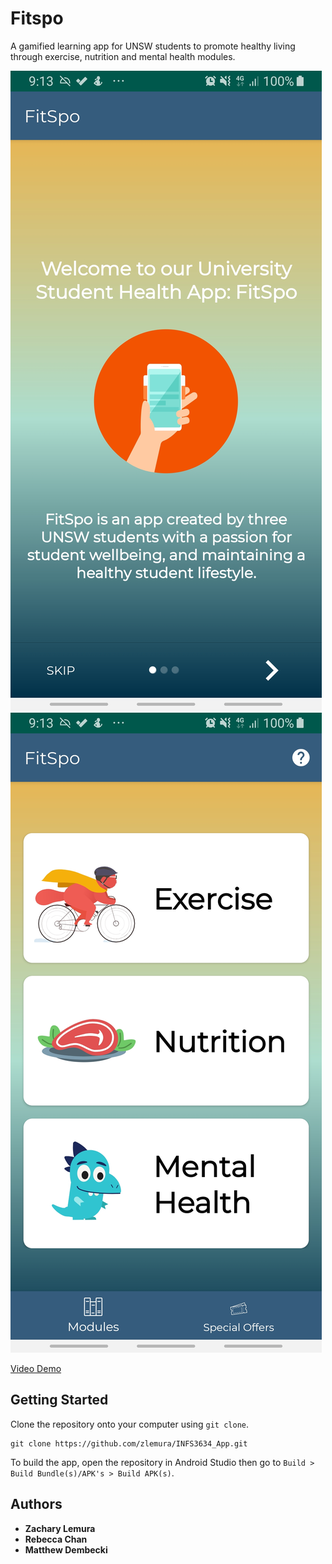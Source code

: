# Fitspo

A gamified learning app for UNSW students to promote healthy living through exercise, nutrition and mental health modules.

<img src="https://github.com/zlemura/INFS3634_App/blob/master/demo/Intro.jpg"><img src="https://github.com/zlemura/INFS3634_App/blob/master/demo/Menu.jpg">

[Video Demo](https://github.com/zlemura/INFS3634_App/blob/master/demo/Fitspo%20Demo.mp4)

## Getting Started

Clone the repository onto your computer using ```git clone```.

    git clone https://github.com/zlemura/INFS3634_App.git

To build the app, open the repository in Android Studio then go to ```Build > Build Bundle(s)/APK's > Build APK(s)```.

## Authors

* **Zachary Lemura**
* **Rebecca Chan**
* **Matthew Dembecki**